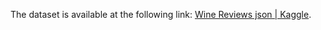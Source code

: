 The dataset is available at the following link: [Wine Reviews json | Kaggle](https://www.kaggle.com/zynicide/wine-reviews/version/4?select=winemag-data-130k-v2.json).

